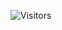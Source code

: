 ![Visitors](https://api.visitorbadge.io/api/visitors?path=https://github.com/danhtienfuh&logo=github&label=🚀%20VISITORS&labelColor=%230066ff&countColor=%23ffffff&style=for-the-badge&logo=github)
